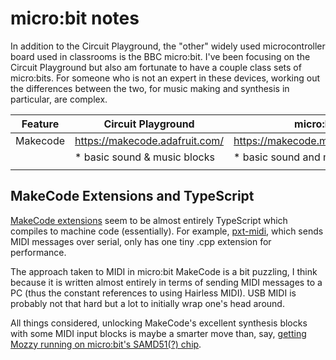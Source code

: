 micro:bit notes
===============

In addition to the Circuit Playground, the "other" widely used microcontroller board used in classrooms is the BBC micro:bit.  I've been focusing on the Circuit Playground but also am fortunate to have a couple class sets of micro:bits.  For someone who is not an expert in these devices, working out the differences between the two, for music making and synthesis in particular, are complex.

| Feature            | Circuit Playground                     | micro:bit v2                           |
|--------------------|----------------------------------------|----------------------------------------|
| Makecode           | https://makecode.adafruit.com/         | https://makecode.microbit.org/#editor  |
|                    | * basic sound & music blocks           | * basic sound and music blocks         |
|                    | 



MakeCode Extensions and TypeScript
----------------------------------

[MakeCode extensions](https://makecode.com/extensions) seem to be almost entirely TypeScript which compiles to machine code (essentially).  For example, [pxt-midi](https://github.com/microsoft/pxt-midi/tree/master), which sends MIDI messages over serial, only has one tiny .cpp extension for performance.  

The approach taken to MIDI in micro:bit MakeCode is a bit puzzling, I think because it is written almost entirely in terms of sending MIDI messages to a PC (thus the constant references to using Hairless MIDI).  USB MIDI is probably not that hard but a lot to initially wrap one's head around.

All things considered, unlocking MakeCode's excellent synthesis blocks with some MIDI input blocks is maybe a smarter move than, say, [getting Mozzy running on micro:bit's SAMD51(?) chip](https://diyelectromusic.com/2021/04/16/samd-usb-midi-multi-pot-mozzi-synthesis/).
